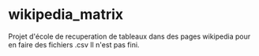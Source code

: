 # wikipedia_matrix
Projet d'école de recuperation de tableaux dans des pages wikipedia pour en faire des fichiers .csv
Il n'est pas fini.